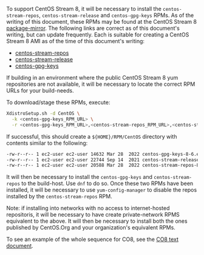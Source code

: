 To support CentOS Stream 8, it will be necessary to install the `centos-stream-repos`, `centos-stream-release` and `centos-gpg-keys` RPMs. As of the writing of this document, these RPMs may be found at the CentOS Stream 8 [package-mirror](http://mirror.centos.org/centos/8-stream/BaseOS/x86_64/os/Packages/). The following links are correct as of this document's writing, but can update frequently. Each is suitable for creating a CentOS Stream 8 AMI as of the time of this document's writing:

- [centos-stream-repos](http://mirror.centos.org/centos/8-stream/BaseOS/x86_64/os/Packages/centos-stream-repos-8-6.el8.noarch.rpm)
- [centos-stream-release](http://mirror.centos.org/centos/8-stream/BaseOS/x86_64/os/Packages/centos-stream-release-8.6-1.el8.noarch.rpm)
- [centos-gpg-keys](http://mirror.centos.org/centos/8-stream/BaseOS/x86_64/os/Packages/centos-gpg-keys-8-6.el8.noarch.rpm)


If building in an environment where the public CentOS Stream 8 yum repositories are not available, it will be necessary to locate the correct RPM URLs for your build-needs.

To download/stage these RPMs, execute:

~~~bash
XdistroSetup.sh -d CentOS \
  -k <centos-gpg-keys_RPM_URL> \
  -r <centos-gpg-keys_RPM_URL>,<centos-stream-repos_RPM_URL>,<centos-stream-release_RPM_URL>
~~~

If successful, this should create a `${HOME}/RPM/CentOS` directory with contents similar to the following:

~~~bash
-rw-r--r-- 1 ec2-user ec2-user 14632 Mar 28  2022 centos-gpg-keys-8-6.el8.noarch.rpm
-rw-r--r-- 1 ec2-user ec2-user 22744 Sep 14  2021 centos-stream-release-8.6-1.el8.noarch.rpm
-rw-r--r-- 1 ec2-user ec2-user 20588 Mar 28  2022 centos-stream-repos-8-6.el8.noarch.rpm
~~~

It will then be necessary to install the `centos-gpg-keys` and `centos-stream-repos` to the build-host. Use `dnf` to do so. Once these two RPMs have been installed, it will be necessary to use `yum-config-manager` to disable the repos installed by the `centos-stream-repos` RPM.

Note: if installing into networks with no access to internet-hosted repositoris, it will be necessary to have create private-network RPMS equivalent to the above. It will then be necessary to install both the ones published by CentOS.Org and your organization's equivalent RPMs.

To see an example of the whole sequence for CO8, see the [CO8 text document](buildIt-co8.txt).
